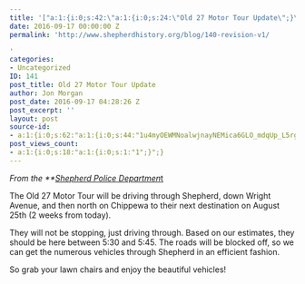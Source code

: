 ```yaml
---
title: '["a:1:{i:0;s:42:\"a:1:{i:0;s:24:\"Old 27 Motor Tour Update\";}\";}"]'
date: 2016-09-17 00:00:00 Z
permalink: 'http://www.shepherdhistory.org/blog/140-revision-v1/

'
categories:
- Uncategorized
ID: 141
post_title: Old 27 Motor Tour Update
author: Jon Morgan
post_date: 2016-09-17 04:28:26 Z
post_excerpt: ''
layout: post
source-id:
- a:1:{i:0;s:62:"a:1:{i:0;s:44:"1u4myOEWMNoalwjnayNEMica6GLO_mdqUp_L5rgjMgPs";}";}
post_views_count:
- a:1:{i:0;s:18:"a:1:{i:0;s:1:"1";}";}
---
```


*From the **<a href="https://www.facebook.com/Shepherd-Police-Department-205632619455314/?fref=nf">Shepherd Police Departmen*t</a>

The Old 27 Motor Tour will be driving through Shepherd, down Wright Avenue, and then north on Chippewa to their next destination on August 25th (2 weeks from today).

They will not be stopping, just driving through. Based on our estimates, they should be here between 5:30 and 5:45. The roads will be blocked off, so we can get the numerous vehicles through Shepherd in an efficient fashion.

So grab your lawn chairs and enjoy the beautiful vehicles!